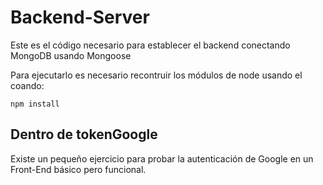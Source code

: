 # Backend-Server

Este es el código necesario para establecer el backend conectando MongoDB usando Mongoose

Para ejecutarlo es necesario recontruir los módulos de node usando el coando:
```
npm install
```

## Dentro de tokenGoogle
Existe un pequeño ejercicio para probar la autenticación de Google en un Front-End básico pero funcional.
